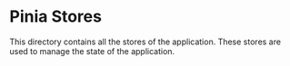 # Pinia Stores

This directory contains all the stores of the application. These stores are used to manage the state of the application.
